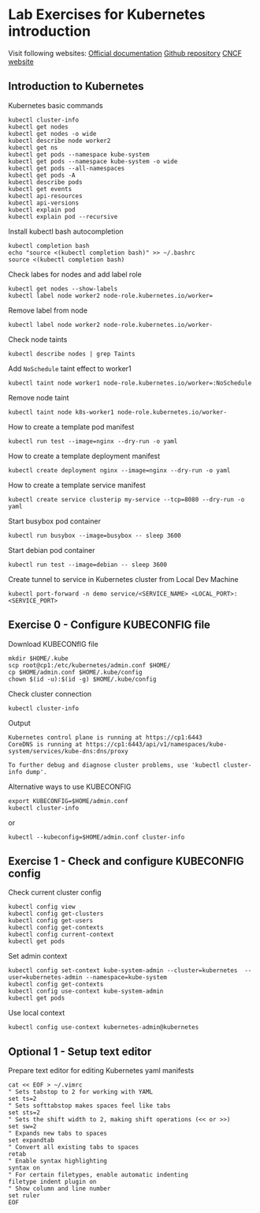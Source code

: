# Lab Exercises for Kubernetes introduction

Visit following websites:
[Official documentation](https://kubernetes.io/docs/)
[Github repository](https://github.com/kubernetes/)
[CNCF website](https://www.cncf.io/)


## Introduction to Kubernetes

Kubernetes basic commands

```
kubectl cluster-info
kubectl get nodes
kubectl get nodes -o wide
kubectl describe node worker2
kubectl get ns
kubectl get pods --namespace kube-system
kubectl get pods --namespace kube-system -o wide
kubectl get pods --all-namespaces
kubectl get pods -A
kubectl describe pods
kubectl get events
kubectl api-resources
kubectl api-versions
kubectl explain pod
kubectl explain pod --recursive
```

Install kubectl bash autocompletion

```
kubectl completion bash
echo "source <(kubectl completion bash)" >> ~/.bashrc       
source <(kubectl completion bash)
```

Check labes for nodes and add label role

```
kubectl get nodes --show-labels
kubectl label node worker2 node-role.kubernetes.io/worker=
```

Remove label from node

```
kubectl label node worker2 node-role.kubernetes.io/worker-
```

Check node taints

```
kubectl describe nodes | grep Taints
```

Add `NoSchedule` taint effect to worker1

```
kubectl taint node worker1 node-role.kubernetes.io/worker=:NoSchedule
```

Remove node taint

```
kubectl taint node k8s-worker1 node-role.kubernetes.io/worker-
```

How to create a template pod manifest

```
kubectl run test --image=nginx --dry-run -o yaml
```

How to create a template deployment manifest

```
kubectl create deployment nginx --image=nginx --dry-run -o yaml
```

How to create a template service manifest

```
kubectl create service clusterip my-service --tcp=8080 --dry-run -o yaml
```

Start busybox pod container

```
kubectl run busybox --image=busybox -- sleep 3600
```

Start debian pod container
```
kubectl run test --image=debian -- sleep 3600
```

Create tunnel to service in Kubernetes cluster from Local Dev Machine
```
kubectl port-forward -n demo service/<SERVICE_NAME> <LOCAL_PORT>:<SERVICE_PORT>
```

## Exercise 0 - Configure KUBECONFIG file

Download KUBECONfIG file

```shell
mkdir $HOME/.kube
scp root@cp1:/etc/kubernetes/admin.conf $HOME/
cp $HOME/admin.conf $HOME/.kube/config
chown $(id -u):$(id -g) $HOME/.kube/config
```

Check cluster connection

```shell
kubectl cluster-info
```
Output

```
Kubernetes control plane is running at https://cp1:6443
CoreDNS is running at https://cp1:6443/api/v1/namespaces/kube-system/services/kube-dns:dns/proxy

To further debug and diagnose cluster problems, use 'kubectl cluster-info dump'.
```

Alternative ways to use KUBECONFIG

```shell
export KUBECONFIG=$HOME/admin.conf
kubectl cluster-info
```

or

```shell
kubectl --kubeconfig=$HOME/admin.conf cluster-info
```


## Exercise 1 - Check and configure KUBECONFIG config

Check current cluster config

```shell
kubectl config view
kubectl config get-clusters
kubectl config get-users
kubectl config get-contexts
kubectl config current-context
kubectl get pods
```

Set admin context

```shell
kubectl config set-context kube-system-admin --cluster=kubernetes  --user=kubernetes-admin --namespace=kube-system
kubectl config get-contexts
kubectl config use-context kube-system-admin
kubectl get pods
```

Use local context

```shell
kubectl config use-context kubernetes-admin@kubernetes
```

## Optional 1 - Setup text editor

Prepare text editor for editing Kubernetes yaml manifests

```shell
cat << EOF > ~/.vimrc
" Sets tabstop to 2 for working with YAML
set ts=2
" Sets softtabstop makes spaces feel like tabs
set sts=2
" Sets the shift width to 2, making shift operations (<< or >>)
set sw=2
" Expands new tabs to spaces
set expandtab
" Convert all existing tabs to spaces
retab
" Enable syntax highlighting
syntax on
" For certain filetypes, enable automatic indenting
filetype indent plugin on
" Show column and line number
set ruler
EOF
```
